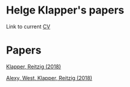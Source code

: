 # Helge Klapper's papers

Link to current <a href="https://github.com/helgeklapper/My-Website/blob/gh-pages/Klapper%20CV.pdf">CV</a>  


# Papers

<a href="https://github.com/helgeklapper/My-Website/blob/gh-pages/Klapper_et_al-2018-Strategic_Management_Journal.pdf">Klapper, Reitzig (2018)</a>   

<a href="https://onlinelibrary.wiley.com/doi/full/10.1002/smj.2706">Alexy, West, Klapper, Reitzig (2018)</a>   

